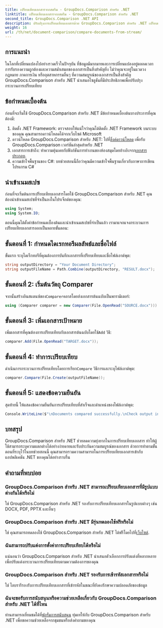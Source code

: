 ```yaml
---
title: เปรียบเทียบเอกสารจากสตรีม - GroupDocs.Comparison สำหรับ .NET
linktitle: เปรียบเทียบเอกสารจากสตรีม - GroupDocs.Comparison สำหรับ .NET
second_title: GroupDocs.Comparison .NET API
description: ปรับปรุงการเปรียบเทียบเอกสารด้วย GroupDocs.Comparison สำหรับ .NET เปรียบเทียบเอกสารได้อย่างง่ายดายและรับรองความถูกต้องของไฟล์ต่างๆ
weight: 16
url: /th/net/document-comparison/compare-documents-from-stream/
---
```

## การแนะนำ
ในโลกที่เปลี่ยนแปลงไปอย่างรวดเร็วในปัจจุบัน ที่ข้อมูลมีมากมายและการเปลี่ยนแปลงอยู่ตลอดเวลา การรับรองความถูกต้องและความสม่ำเสมอของเอกสารเป็นสิ่งสำคัญยิ่ง ไม่ว่าคุณจะอยู่ในแวดวงกฎหมาย ภาคการเงิน หรืออุตสาหกรรมอื่นๆ ที่ความสมบูรณ์ของเอกสารเป็นสิ่งสำคัญ GroupDocs.Comparison สำหรับ .NET นำเสนอโซลูชันที่มีประสิทธิภาพเพื่อปรับปรุงกระบวนการเปรียบเทียบ
## ข้อกำหนดเบื้องต้น
ก่อนที่จะเริ่มใช้ GroupDocs.Comparison สำหรับ .NET มีข้อกำหนดเบื้องต้นบางประการที่คุณต้องมี:
1. ติดตั้ง .NET Framework: ตรวจสอบให้แน่ใจว่าคุณได้ติดตั้ง .NET Framework บนระบบของคุณ คุณสามารถดาวน์โหลดได้จากเว็บไซต์ Microsoft
2.  ดาวน์โหลด GroupDocs.Comparison สำหรับ .NET: ไปที่[ลิ้งค์ดาวน์โหลด](https://releases.groupdocs.com/comparison/net/) เพื่อรับ GroupDocs.Comparison เวอร์ชันล่าสุดสำหรับ .NET
3.  เอกสารการเข้าถึง: ทำความคุ้นเคยกับฟังก์ชันการทำงานของห้องสมุดโดยอ้างอิงจาก[เอกสารประกอบ](https://tutorials.groupdocs.com/comparison/net/).
4. ความเข้าใจพื้นฐานของ C#: บทช่วยสอนนี้ถือว่าคุณมีความเข้าใจพื้นฐานเกี่ยวกับภาษาการเขียนโปรแกรม C#

## นำเข้าเนมสเปซ
ก่อนที่จะเริ่มต้นการเปรียบเทียบเอกสารโดยใช้ GroupDocs.Comparison สำหรับ .NET คุณต้องนำเข้าเนมสเปซที่จำเป็นลงในโปรเจ็กต์ของคุณ:
```csharp
using System;
using System.IO;
```
ตอนนี้คุณได้ตั้งค่าข้อกำหนดเบื้องต้นและนำเข้าเนมสเปซที่จำเป็นแล้ว เรามาแจกแจงกระบวนการเปรียบเทียบเอกสารออกเป็นหลายขั้นตอน:
## ขั้นตอนที่ 1: กำหนดไดเรกทอรีผลลัพธ์และชื่อไฟล์
ขั้นแรก ระบุไดเร็กทอรีที่คุณต้องการบันทึกเอกสารที่เปรียบเทียบและชื่อไฟล์เอาต์พุต:
```csharp
string outputDirectory = "Your Document Directory";
string outputFileName = Path.Combine(outputDirectory, "RESULT.docx");
```
## ขั้นตอนที่ 2: เริ่มต้นวัตถุ Comparer
 จากนั้นสร้างอินสแตนซ์ของ`Comparer`คลาสโดยส่งเอกสารต้นฉบับเป็นพารามิเตอร์:
```csharp
using (Comparer comparer = new Comparer(File.OpenRead("SOURCE.docx")))
```
## ขั้นตอนที่ 3: เพิ่มเอกสารเป้าหมาย
 เพิ่มเอกสารที่คุณต้องการเปรียบเทียบกับเอกสารต้นฉบับโดยใช้`Add` วิธี:
```csharp
comparer.Add(File.OpenRead("TARGET.docx"));
```
## ขั้นตอนที่ 4: ทำการเปรียบเทียบ
 ดำเนินการกระบวนการเปรียบเทียบโดยการเรียก`Compare` วิธีการและระบุไฟล์เอาต์พุต:
```csharp
comparer.Compare(File.Create(outputFileName));
```
## ขั้นตอนที่ 5: แสดงข้อความยืนยัน
สุดท้ายนี้ ให้แสดงข้อความยืนยันการเปรียบเทียบที่สำเร็จและตำแหน่งของไฟล์เอาต์พุต:
```csharp
Console.WriteLine($"\nDocuments compared successfully.\nCheck output in {outputDirectory}.");
```

## บทสรุป
GroupDocs.Comparison สำหรับ .NET ช่วยลดความยุ่งยากในการเปรียบเทียบเอกสาร ทำให้ผู้ใช้สามารถระบุความแตกต่างได้อย่างง่ายดายและรับประกันความสมบูรณ์ของเอกสาร ด้วยการทำตามขั้นตอนที่ระบุไว้ในบทช่วยสอนนี้ คุณสามารถรวมความสามารถในการเปรียบเทียบเอกสารเข้ากับแอปพลิเคชัน .NET ของคุณได้อย่างราบรื่น
## คำถามที่พบบ่อย
### GroupDocs.Comparison สำหรับ .NET สามารถเปรียบเทียบเอกสารที่มีรูปแบบต่างกันได้หรือไม่
ใช่ GroupDocs.Comparison สำหรับ .NET รองรับการเปรียบเทียบเอกสารในรูปแบบต่างๆ เช่น DOCX, PDF, PPTX และอื่นๆ
### GroupDocs.Comparison สำหรับ .NET มีรุ่นทดลองใช้ฟรีหรือไม่
 ใช่ คุณสามารถทดลองใช้ GroupDocs.Comparison สำหรับ .NET ได้ฟรีโดยไปที่[เว็บไซต์](https://releases.groupdocs.com/).
### ฉันสามารถปรับแต่งการตั้งค่าการเปรียบเทียบได้หรือไม่
แน่นอนว่า GroupDocs.Comparison สำหรับ .NET นำเสนอตัวเลือกการปรับแต่งที่หลากหลายเพื่อปรับแต่งกระบวนการเปรียบเทียบตามความต้องการของคุณ
### GroupDocs.Comparison สำหรับ .NET รองรับการเข้ารหัสเอกสารหรือไม่
ใช่ ไลบรารีรองรับการเปรียบเทียบเอกสารที่เข้ารหัสในขณะที่ยังคงรักษาความปลอดภัยของข้อมูล
### ฉันจะขอรับการสนับสนุนหรือความช่วยเหลือเกี่ยวกับ GroupDocs.Comparison สำหรับ .NET ได้ที่ไหน
 ท่านสามารถเยี่ยมชมได้ที่[ฟอรั่มการสนับสนุน](https://forum.groupdocs.com/c/comparison/12) ทุ่มเทให้กับ GroupDocs.Comparison สำหรับ .NET เพื่อขอความช่วยเหลือจากชุมชนหรือส่งคำถามของคุณ